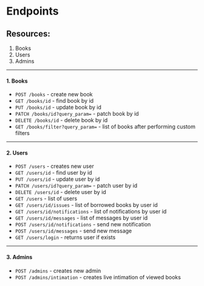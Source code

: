 # Endpoints

## Resources:
1. Books
2. Users
3. Admins

---

#### 1. Books

- `POST /books` -  create new book
- `GET /books/id` - find book by id
- `PUT /books/id` - update book by id
- `PATCH /books/id?query_param=` - patch book by id 
- `DELETE /books/id` - delete book by id
- `GET /books/filter?query_param=` - list of books after performing custom filters

---

#### 2. Users
- `POST /users` - creates new user
- `GET /users/id` - find user by id
- `PUT /users/id` - update user by id
- `PATCH /users/id?query_param=` - patch user by id
- `DELETE /users/id` - delete user by id
- `GET /users` - list of users
- `GET /users/id/issues` - list of borrowed books by user id
- `GET /users/id/notifications` - list of notifications by user id
- `GET /users/id/messages` - list of messages by user id
- `POST /users/id/notifications` - send new notification
- `POST /users/id/messages` - send new message 
- `GET /users/login` - returns user if exists
---

#### 3. Admins
- `POST /admins` - creates new admin
- `POST /admins/intimation` - creates live intimation of viewed books
